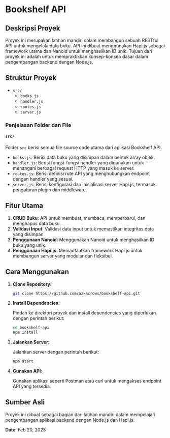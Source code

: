 # Bookshelf API

## Deskripsi Proyek

Proyek ini merupakan latihan mandiri dalam membangun sebuah RESTful API untuk mengelola data buku. API ini dibuat menggunakan Hapi.js sebagai framework utama dan Nanoid untuk menghasilkan ID unik. Tujuan dari proyek ini adalah untuk mempraktikkan konsep-konsep dasar dalam pengembangan backend dengan Node.js.

## Struktur Proyek

-   `src/`
    -   `books.js`
    -   `handler.js`
    -   `routes.js`
    -   `server.js`

### Penjelasan Folder dan File

#### `src/`

Folder `src` berisi semua file source code utama dari aplikasi Bookshelf API.

-   `books.js`: Berisi data buku yang disimpan dalam bentuk array objek.
-   `handler.js`: Berisi fungsi-fungsi handler yang digunakan untuk menangani berbagai request HTTP yang masuk ke server.
-   `routes.js`: Berisi definisi rute API yang menghubungkan endpoint dengan handler yang sesuai.
-   `server.js`: Berisi konfigurasi dan inisialisasi server Hapi.js, termasuk pengaturan plugin dan middleware.

## Fitur Utama

1. **CRUD Buku**: API untuk membuat, membaca, memperbarui, dan menghapus data buku.
2. **Validasi Input**: Validasi data input untuk memastikan integritas data yang disimpan.
3. **Penggunaan Nanoid**: Menggunakan Nanoid untuk menghasilkan ID buku yang unik.
4. **Penggunaan Hapi.js**: Memanfaatkan framework Hapi.js untuk membangun server yang modular dan fleksibel.

## Cara Menggunakan

1. **Clone Repository**:

    ```sh
    git clone https://github.com/azkacrows/bookshelf-api.git
    ```

2. **Install Dependencies**:

    Pindah ke direktori proyek dan install dependencies yang diperlukan dengan perintah berikut:

    ```sh
    cd bookshelf-api
    npm install
    ```

3. **Jalankan Server**:

    Jalankan server dengan perintah berikut:

    ```sh
    npm start
    ```

4. **Gunakan API**:

    Gunakan aplikasi seperti Postman atau curl untuk mengakses endpoint API yang tersedia.

## Sumber Asli

Proyek ini dibuat sebagai bagian dari latihan mandiri dalam mempelajari pengembangan aplikasi backend dengan Node.js dan Hapi.js.

**Date**: Feb 20, 2023
